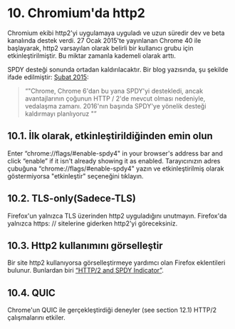 # 10. Chromium'da http2

Chromium ekibi http2'yi uygulamaya uyguladı ve uzun süredir dev ve beta kanalında destek verdi. 27 Ocak 2015'te yayınlanan Chrome 40 ile başlayarak, http2 varsayılan olarak belirli bir kullanıcı grubu için etkinleştirilmiştir. Bu miktar zamanla kademeli olarak arttı.

SPDY desteği sonunda ortadan kaldırılacaktır. Bir blog yazısında, şu şekilde ifade edilmiştir: [Şubat 2015](https://blog.chromium.org/2015/02/hello-http2-goodbye-spdy.html):

> “"Chrome, Chrome 6'dan bu yana SPDY'yi destekledi, ancak avantajlarının çoğunun HTTP / 2'de mevcut olması nedeniyle, vedalaşma zamanı. 2016'nın başında SPDY'ye yönelik desteği kaldırmayı planlıyoruz "”

## 10.1. İlk olarak, etkinleştirildiğinden emin olun

Enter “chrome://flags/#enable-spdy4" in your browser's address bar and click “enable” if it isn't already showing it as enabled.
Tarayıcınızın adres çubuğuna “chrome://flags/#enable-spdy4" yazın ve etkinleştirilmiş olarak göstermiyorsa "etkinleştir" seçeneğini tıklayın.

## 10.2. TLS-only(Sadece-TLS)

Firefox'un yalnızca TLS üzerinden http2 uyguladığını unutmayın. Firefox'da yalnızca https: // sitelerine giderken http2'yi göreceksiniz.

## 10.3. Http2 kullanımını görselleştir

Bir site http2 kullanıyorsa görselleştirmeye yardımcı olan Firefox eklentileri bulunur. Bunlardan biri [“HTTP/2 and SPDY Indicator”](https://chrome.google.com/webstore/detail/spdy-indicator/mpbpobfflnpcgagjijhmgnchggcjblin).

## 10.4. QUIC

Chrome'un QUIC ile gerçekleştirdiği deneyler (see section 12.1) HTTP/2 çalışmalarını etkiler.
